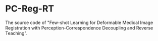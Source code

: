 # PC-Reg-RT
The source code of "Few-shot Learning for Deformable Medical Image Registration with Perception-Correspondence Decoupling and Reverse Teaching".
